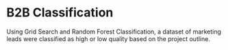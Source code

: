 # B2B Classification

Using Grid Search and Random Forest Classification, a dataset of marketing leads were classified as high or low quality based on the project outline.
